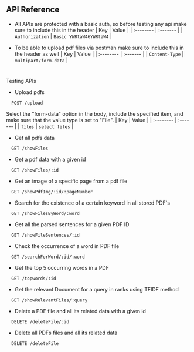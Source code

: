 
## API Reference

- All APIs are protected with a basic auth, so before testing any api make sure to include this in the header
| Key | Value     |
| :-------- | :------- |
| `Authorization` | `Basic YWRtaW46YWRtaW4` |

- To be able to upload pdf files via postman make sure to include this in the header as well
| Key | Value     |
| :-------- | :------- |
| `Content-Type` | `multipart/form-data` |

#
Testing APIs
- Upload pdfs

```http
  POST /upload
```

Select the "form-data" option in the body, include the specified item, and make sure that the value type is set to "File".
| Key | Value     |
| :-------- | :------- |
| `files` | `select files` |

- Get all pdfs data

```http
  GET /showFiles
```
- Get a pdf data with a given id

```http
  GET /showFiles/:id
```

- Get an image of a specific page from a pdf file

```http
  GET /showPdfImg/:id/:pageNumber
```

- Search for the existence of a certain keyword in all stored PDF's
```http
  GET /showFilesByWord/:word
```

- Get all the parsed sentences for a given PDF ID
```http
  GET /showFileSentences/:id
```

- Check the occurrence of a word in PDF file
```http
  GET /searchForWord/:id/:word
```

- Get the top 5 occurring words in a PDF
```http
  GET /topwords/:id
```

- Get the relevant Document for a query in ranks using TFIDF method
```http
  GET /showRelevantFiles/:query
```

- Delete a PDF file and all its related data with a given id
```http
  DELETE /deleteFile/:id
```

- Delete all PDFs files and all its related data
```http
  DELETE /deleteFile
```


